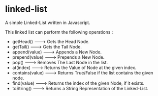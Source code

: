 # linked-list

A simple Linked-List written in Javascript.

This linked list can perform the following operations :

<ul>
  <li>getHead() ---> Gets the Head Node.</li>
  <li>getTail() ---> Gets the Tail Node.</li>
  <li>append(value) ---> Appends a New Node.</li>
  <li>prepend(value) ---> Prepends a New Node.</li>
  <li>pop() ---> Removes The Last Node in the list.</li>
  <li>at(index) ---> Returns the Value of Node at the given index.</li>
  <li>contains(value) ---> Returns True/False if the list contains the given node.</li>
  <li>find(value) ---> Returns the index of the given Node, if it exists.</li>
  <li>toString() ---> Returns a String Representation of the Linked-List.</li>
</ul>
